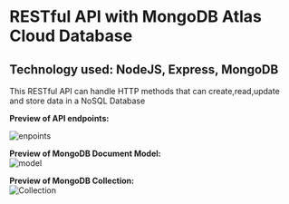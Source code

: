 <strong><h1>RESTful API with MongoDB Atlas Cloud Database</h1></strong>

<h2>Technology used: NodeJS, Express, MongoDB</h2>

This RESTful API can handle HTTP methods that can create,read,update and store data in a NoSQL Database

<strong>Preview of API endpoints: </strong>

![enpoints](https://user-images.githubusercontent.com/96401568/148474092-3425beca-b1e6-48ec-8017-bd827a749274.png)


<strong>Preview of MongoDB Document Model: </strong>
<br />
![model](https://user-images.githubusercontent.com/96401568/148474182-ee80a2e2-9e57-402b-9ef3-911223c478f0.png)

<strong>Preview of MongoDB Collection: </strong>
<br />
![Collection](https://user-images.githubusercontent.com/96401568/148474313-dae7598e-202b-434d-b196-02e51fd5f9bb.png)
